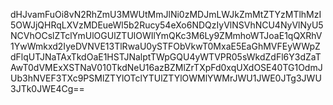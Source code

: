 dHJvamFuOi8vN2RhZmU3MWUtMmJlNi0zMDJmLWJkZmMtZTYzMTlhMzI5OWJjQHRqLXVzMDEueWl5b2Rucy54eXo6NDQzIyVlNSVhNCU4NyVlNyU5NCVhOCslZTclYmUlOGUlZTUlOWIlYmQKc3M6Ly9ZMmhoWTJoaE1qQXRhV1YwWmkxd2IyeDVNVE13TlRwaU0ySTFObVkwT0MxaE5EaGhMVFEyWWpZdFlqUTJNaTAxTkdOaE1HSTJNalptTWpGQU4yWTVPR05sWkdZdFl6Y3dZaTAwT0dVMExXSTNaV010TkdNeU16azBZMlZrTXpFd0xqUXdOSE40TG1OdmJUb3hNVEF3TXc9PSMlZTYlOTclYTUlZTYlOWMlYWMrJWU1JWE0JTg3JWU3JTk0JWE4Cg==

